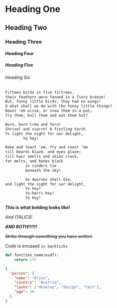 # Heading One

## Heading Two

### Heading Three

#### Heading Four

##### Heading Five

###### Heading Six

```txt
Fifteen birds in five firtrees,
their feathers were fanned in a fiery breeze!
But, funny little birds, they had no wings!
O what shall we do with the funny little things?
Roast 'em alive, or stew them in a pot;
fry them, boil them and eat them hot?

Burn, burn tree and fern!
Shrivel and scorch! A fizzling torch
To light the night for our delight,
        Ya hey!

Bake and toast 'em, fry and roast ’em
till beards blaze, and eyes glaze;
till hair smells and skins crack,
fat melts, and bones black
         in cinders lie
         beneath the sky!

         So dwarves shall die,
and light the night for our delight,
         Ya hey!
         Ya-harri-hey!
         Ya hoy!
```

**This is what bolding looks like!**

_And ITALICS!_

**_AND BOTH!!!!!!_**

~~Strike through something you have written~~

Code is encased `in backticks`

```py
def function_name(asdf):
	return 1+7
```

```json
{
  "person": {
    "name": "Alice",
    "country": "Austria",
    "tasks": ["develop", "design", "test"],
    "age": 30
  }
}
```
